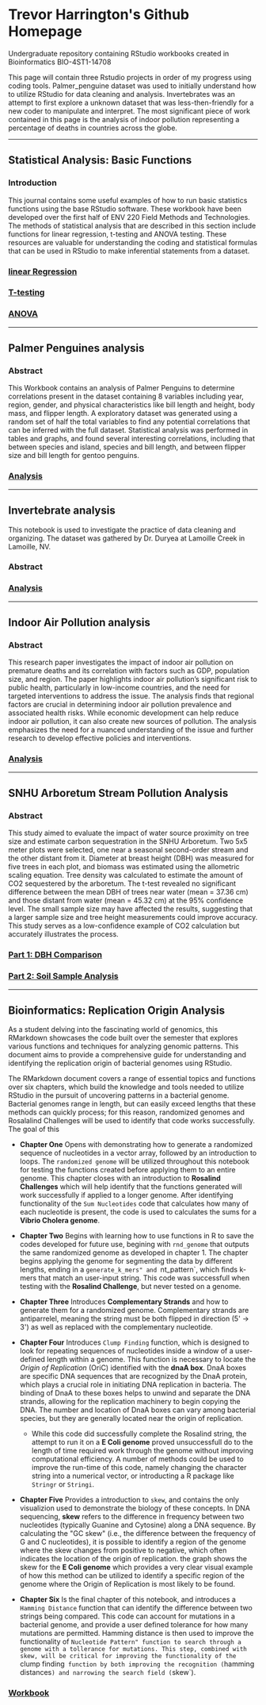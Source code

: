 # Trevor Harrington's Github Homepage
Undergraduate repository containing  RStudio workbooks created in Bioinformatics BIO-4ST1-14708

This page will contain three Rstudio projects in order of my progress using coding tools. Palmer_penguine dataset was used to initially understand how to utilize RStudio for data cleaning and analysis. Invertebrates was an attempt to first explore a unknown dataset that was less-then-friendly for a new coder to manipulate and interpret. 
The most significant piece of work contained in this page is the analysis of indoor pollution representing a percentage of deaths in countries across the globe.


---
## Statistical Analysis: Basic Functions

### Introduction
  This journal contains some useful examples of how to run basic statistics functions using the base RStudio software. These workbook have been developed over the first half of ENV 220 Field Methods and Technologies. The methods of statistical analysis that are described in this section include functions for linear regression, t-testing and ANOVA testing. These resources are valuable for understanding the coding and statistical formulas that can be used in RStudio to make inferential statements from a dataset.
  
  ### [linear Regression](https://tmharrington.github.io/FieldMethodsandTechnologies/Lin_Regression_in_RStudio.html)
  ### [T-testing](https://tmharrington.github.io/FieldMethodsandTechnologies/T_Test_in_RStudio.html)
  ### [ANOVA](https://tmharrington.github.io/FieldMethodsandTechnologies/ANOVA_in_RStudio.html)
  
  
---
## Palmer Penguines analysis

### Abstract
  This Workbook contains an analysis of Palmer Penguins to determine correlations present in the dataset containing 8 variables including year, region, gender, and physical characteristics like bill length and height, body mass, and flipper length. A exploratory dataset was generated using a random set of half the total variables to find any potential correlations that can be inferred with the full dataset. Statistical analysis was performed in tables and graphs, and found several interesting correlations, including that between species and island, species and bill length, and between flipper size and bill length for gentoo penguins.   

### [Analysis](https://tmharrington.github.io/BioStatisticalAnalysis/PalmerPenguins_Initial.html)


---
## Invertebrate analysis

  This notebook is used to investigate the practice of data cleaning and organizing. The dataset was gathered by Dr. Duryea at Lamoille Creek in Lamoille, NV. 

### Abstract

### [Analysis](https://tmharrington.github.io/BioStatisticalAnalysis/InvertAnalysis.html)


---
## Indoor Air Pollution analysis

### Abstract
This research paper investigates the impact of indoor air pollution on premature deaths and its correlation with factors such as GDP, population size, and region. The paper highlights indoor air pollution’s significant risk to public health, particularly in low-income countries, and the need for targeted interventions to address the issue. The analysis finds that regional factors are crucial in determining indoor air pollution prevalence and associated health risks. While economic development can help reduce indoor air pollution, it can also create new sources of pollution. The analysis emphasizes the need for a nuanced understanding of the issue and further research to develop effective policies and interventions.

### [Analysis](https://tmharrington.github.io/BioStatisticalAnalysis/IndoorPollution.html)


---
## SNHU Arboretum Stream Pollution Analysis

### Abstract
This study aimed to evaluate the impact of water source proximity on tree size and estimate carbon sequestration in the SNHU Arboretum. Two 5x5 meter plots were selected, one near a seasonal second-order stream and the other distant from it. Diameter at breast height (DBH) was measured for five trees in each plot, and biomass was estimated using the allometric scaling equation. Tree density was calculated to estimate the amount of CO2 sequestered by the arboretum. The t-test revealed no significant difference between the mean DBH of trees near water (mean = 37.36 cm) and those distant from water (mean = 45.32 cm) at the 95% confidence level. The small sample size may have affected the results, suggesting that a larger sample size and tree height measurements could improve accuracy. This study serves as a low-confidence example of CO2 calculation but accurately illustrates the process.

### [Part 1: DBH Comparison](https://tmharrington.github.io/FieldMethodsandTechnologies/Pollution_Project_Part_1.html)
### [Part 2: Soil Sample Analysis](https://tmharrington.github.io/FieldMethodsandTechnologies/Arboretum_Project_2.html)

---
## Bioinformatics: Replication Origin Analysis

As a student delving into the fascinating world of genomics, this RMarkdown showcases the code built over the semester that explores various functions and techniques for analyzing genomic patterns. This document aims to provide a comprehensive guide for understanding and identifying the replication origin of bacterial genomes using RStudio.

The RMarkdown document covers a range of essential topics and functions over six chapters, which build the knowledge and tools needed to utilize RStudio in the pursuit of uncovering patterns in a bacterial genome. Bacterial genomes range in length, but can easily exceed lengths that these methods can quickly process; for this reason, randomized genomes and Rosalalind Challenges will be used to identify that code works successfully. The goal of this  

- **Chapter One**  Opens with demonstrating how to generate a randomized sequence of nucleotides in a vector array, followed by an introduction to loops. The `randomized genome` will be utilized throughout this notebook for testing the functions created before applying them to an entire genome. 
  This chapter closes with an introduction to **Rosalind Challenges** which will help identify that the functions generated will work successfully if applied to a longer genome. After identifying functionality of the `Sum Nucleotides` code that calculates how many of each nucleotide is present, the code is used to calculates the sums for a **Vibrio Cholera genome**.

- **Chapter Two** Begins with learning how to use functions in R to save the codes developed for future use, begining with `rnd_genome` that outputs the same randomized genome as developed in chapter 1. The chapter begins applying the genome for segmenting the data by different lengths, ending in a `generate_k_mers" and `nt_pattern`, which finds k-mers that match an user-input string. This code was successfull when testing with the **Rosalind Challenge**, but never tested on a genome. 

- **Chapter Three** Introduces **Complementary Strands** and how to generate them for a randomized genome. Complementary strands are antiparrelel, meaning the string must be both flipped in direction (5' -> 3') as well as replaced with the complementary nucleotide. 

- **Chapter Four** Introduces `Clump Finding` function, which is designed to look for repeating sequences of nucleotides inside a window of a user-defined length within a genome. This function is necessary to locate the *Origin of Replication* (OriC) identified with the **dnaA box**. DnaA boxes are specific DNA sequences that are recognized by the DnaA protein, which plays a crucial role in initiating DNA replication in bacteria. The binding of DnaA to these boxes helps to unwind and separate the DNA strands, allowing for the replication machinery to begin copying the DNA. The number and location of DnaA boxes can vary among bacterial species, but they are generally located near the origin of replication.

  - While this code did successfully complete the Rosalind string, the attempt to run it on a **E Coli genome** proved unsuccessfull do to the length of time required work through the genome without improving computational efficiency. A number of methods could be used to improve the run-time of this code, namely changing the character string into a numerical vector, or introducting a R package like `Stringr` or `Stringi`. 

- **Chapter Five** Provides a introduction to `skew`, and contains the only visualizion used to demonstrate the biology of these concepts. In DNA sequencing, **skew** refers to the difference in frequency between two nucleotides (typically Guanine and Cytosine) along a DNA sequence. By calculating the "GC skew" (i.e., the difference between the frequency of G and C nucleotides), it is possible to identify a region of the genome where the skew changes from positive to negative, which often indicates the location of the origin of replication. the graph shows the skew for the **E Coli genome** which provides a very clear visual example of how this method can be utilized to identify a specific region of the genome where the Origin of Replication is most likely to be found.

- **Chapter Six** Is the final chapter of this notebook, and introduces a `Hamming Distance` function that can identify the difference between two strings being compared. This code can account for mutations in a bacterial genome, and provide a user defined tolerance for how many mutations are permitted. Hamming distance is then used to improve the functionality of `Nucleotide Pattern" function to search through a genome with a tollerance for mutations. This step, combined with skew, will be critical for improving the functionality of the `clump finding` function by both improving the recognition (`hamming distances`) and narrowing the search field (`skew`).

### [Workbook](https://agmath.github.io/BIO4ST1_Group1/Replication_Trevor_Harrington.html)


